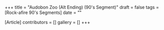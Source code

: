 +++
title = "Audobon Zoo (Alt Ending) (90's Segment)"
draft = false
tags = [Rock-afire 90's Segments]
date = ""

[Article]
contributors = []
gallery = []
+++